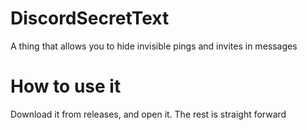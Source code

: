 # DiscordSecretText
A thing that allows you to hide invisible pings and invites in messages

# How to use it
Download it from releases, and open it. The rest is straight forward
